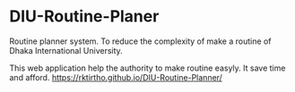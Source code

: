 # DIU-Routine-Planer
Routine planner system. To reduce the complexity of make a routine of Dhaka International University.

This web application help the authority to make routine easyly. It save time and afford. 
https://rktirtho.github.io/DIU-Routine-Planner/
